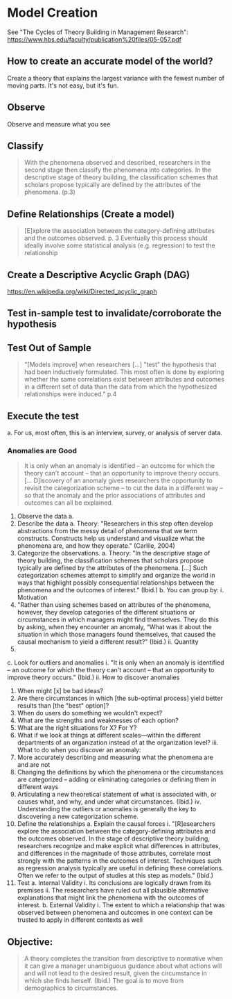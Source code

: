 # Model Creation
See "The Cycles of Theory Building in Management Research": https://www.hbs.edu/faculty/publication%20files/05-057.pdf
## How to create an accurate model of the world? 
Create a theory that explains the largest variance with the fewest number of moving parts.
It's not easy, but it's fun.
## Observe
Observe and measure what you see
## Classify
>With the phenomena observed and described, researchers in the second stage then classify the phenomena into categories. In the descriptive stage of theory building, the classification schemes that scholars propose typically are defined by the attributes of the phenomena. (p.3)
## Define Relationships (Create a model)
>[E]xplore the association between the category-defining attributes and the outcomes observed. p. 3
Eventually this process should ideally involve some statistical analysis (e.g. regression) to test the relationship
## Create a Descriptive Acyclic Graph (DAG)
https://en.wikipedia.org/wiki/Directed_acyclic_graph
## Test in-sample test to invalidate/corroborate the hypothesis
## Test Out of Sample
>"[Models improve] when researchers [...] "test" the hypothesis that had been inductively formulated. This most often is done by exploring whether the same correlations exist between attributes and outcomes in a different set of data than the data from which the hypothesized relationships were induced." p.4
## Execute the test
a. For us, most often, this is an interview, survey, or analysis of server data.
### Anomalies are Good
>It is only when an anomaly is identified – an outcome for which the theory can't account – that an opportunity to improve theory occurs. [... D]iscovery of an anomaly gives researchers the opportunity to revisit the categorization scheme – to cut the data in a different way – so that the anomaly and the prior associations of attributes and outcomes can all be explained.
1. Observe the data
a. 
2. Describe the data
a. Theory: "Researchers in this step often develop abstractions from the messy detail of phenomena that we term constructs. Constructs help us understand and visualize what the phenomena are, and how they operate." (Carlile, 2004)
3. Categorize the observations.
a. Theory: "In the descriptive stage of theory building, the classification schemes that scholars propose typically are defined by the attributes of the phenomena. [...] Such categorization schemes attempt to simplify and organize the world in ways that highlight possibly consequential relationships between the phenomena and the outcomes of interest." (Ibid.)
b. You can group by:
ⅰ. Motivation
1. "Rather than using schemes based on attributes of the phenomena, however, they develop categories of the different situations or circumstances in which managers might find themselves. They do this by asking, when they encounter an anomaly, “What was it about the situation in which those managers found themselves, that caused the causal mechanism to yield a different result?" (Ibid.)
ⅱ. Quantity
1. 
c. Look for outliers and anomalies
ⅰ. "It is only when an anomaly is identified – an outcome for which the theory can't account – that an opportunity to improve theory occurs." (Ibid.)
ⅱ. How to discover anomalies
1. When might [x] be bad ideas? 
2. Are there circumstances in which [the sub-optimal process] yield better results than [the "best" option]? 
3. When do users do something we wouldn't expect?
4. What are the strengths and weaknesses of each option?
5. What are the right situations for X? For Y?
6. What if we look at things at different scales—within the different departments of an organization instead of at the organization level?
ⅲ. What to do when you discover an anomaly:
1. More accurately describing and measuring what the phenomena are and are not
2. Changing the definitions by which the phenomena or the circumstances are categorized – adding or eliminating categories or defining them in different ways
3. Articulating a new theoretical statement of what is associated with, or causes what, and why, and under what circumstances. (Ibid.)
ⅳ. Understanding the outliers or anomalies is generally the key to discovering a new categorization scheme. 
4. Define the relationships
a. Explain the causal forces
ⅰ. "[R]esearchers explore the association between the category-defining attributes and the outcomes observed. In the stage of descriptive theory building, researchers recognize and make explicit what differences in attributes, and differences in the magnitude of those attributes, correlate most strongly with the patterns in the outcomes of interest. Techniques such as regression analysis typically are useful in defining these correlations. Often we refer to the output of studies at this step as models." (Ibid.)
5. Test
a. Internal Validity
ⅰ. Its conclusions are logically drawn from its premises
ⅱ. The researchers have ruled out all plausible alternative explanations that might link the phenomena with the outcomes of interest.
b. External Validity
ⅰ. The extent to which a relationship that was observed between phenomena and outcomes in one context can be trusted to apply in different contexts as well
## Objective:
>A theory completes the transition from descriptive to normative when it can give a manager unambiguous guidance about what actions will and will not lead to the desired result, given the circumstance in which she finds herself. (Ibid.)
The goal is to move from demographics to circumstances.
